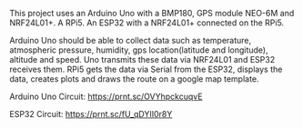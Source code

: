 This project uses an Arduino Uno with a BMP180, GPS module NEO-6M and NRF24L01+. A RPi5. An ESP32 with a NRF24L01+ connected on the RPi5.

Arduino Uno should be able to collect data such as temperature, atmospheric pressure, humidity, gps location(latitude and longitude), altitude and speed. Uno transmits these data via NRF24L01 and ESP32 receives them. RPi5 gets the data via Serial from the ESP32, displays the data, 
creates plots and draws the route on a google map template.


Arduino Uno Circuit:
https://prnt.sc/OVYhpckcuqvE

ESP32 Circuit: 
https://prnt.sc/fU_qDYII0r8Y

